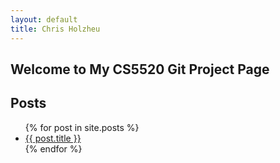 ```yaml
---
layout: default
title: Chris Holzheu
---
```

## Welcome to My CS5520 Git Project Page

## Posts

<ul class="posts">
	  {% for post in site.posts %}
	    <li><a href="/CS5520{{ post.url }}" title="{{ post.title }}">{{ post.title }}</a></li>
	  {% endfor %}
	</ul>

